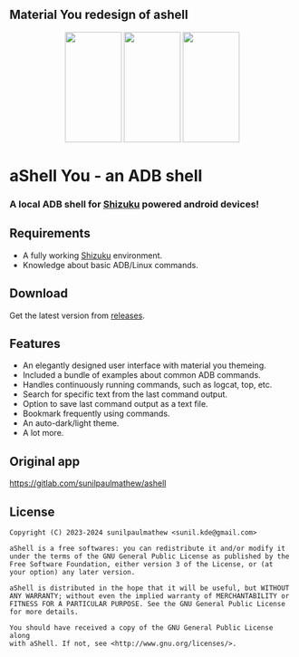 ## Material You redesign of ashell

<p style="text-align: center"><img src="https://github.com/DP-Hridayan/aShellYou/assets/157479796/906fad48-ed2e-4089-b4c6-f66d8e6bdc89" alt="" width="100" height="195" /> <img src="https://github.com/DP-Hridayan/aShellYou/assets/157479796/38e699c0-1e02-4bbb-8a9f-a148ab6cf66d" alt="" width="100" height="195" /> <img src="https://github.com/DP-Hridayan/aShellYou/assets/157479796/3c98ac30-b05e-4227-a676-af8c4d0013fa" alt="" width="100" height="195" /> </p>



# aShell You - an ADB shell

### A local ADB shell for [Shizuku](https://shizuku.rikka.app/) powered android devices!

## Requirements
* A fully working [Shizuku](https://shizuku.rikka.app/) environment.
* Knowledge about basic ADB/Linux commands.

## Download
Get the latest version from [releases](https://github.com/DP-Hridayan/ashell/releases).

## Features
* An elegantly designed user interface with material you themeing.
* Included a bundle of examples about common ADB commands.
* Handles continuously running commands, such as logcat, top, etc.
* Search for specific text from the last command output.
* Option to save last command output as a text file.
* Bookmark frequently using commands.
* An auto-dark/light theme.
* A lot more.

## Original app
https://gitlab.com/sunilpaulmathew/ashell

## License

    Copyright (C) 2023-2024 sunilpaulmathew <sunil.kde@gmail.com>

    aShell is a free softwares: you can redistribute it and/or modify it
    under the terms of the GNU General Public License as published by the
    Free Software Foundation, either version 3 of the License, or (at
    your option) any later version.

    aShell is distributed in the hope that it will be useful, but WITHOUT
    ANY WARRANTY; without even the implied warranty of MERCHANTABILITY or
    FITNESS FOR A PARTICULAR PURPOSE. See the GNU General Public License
    for more details.

    You should have received a copy of the GNU General Public License along
    with aShell. If not, see <http://www.gnu.org/licenses/>.
